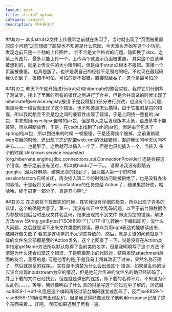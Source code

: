 ```yaml
---
layout: post
title: struts2 upload
category: project
description: 终于解决了
---
```

##其の一
其实struts2文件上传很早之前就在练习了，当时就出现了“页面被重置的这个问题”之前想破了脑袋也不知道是什么原因，今天重头开始写这个小功能，发现之前只是一个劲的上传图片，
会不会是文件格式的问题，随即换了xlsx，之前上传图片，最多只能上传一个，上传两个就显示页面被重置，
其实这个应该早被想到的，就是上传文件的大小限制吗，但是由于struts2根本不报错。直接一个页面被重置。
也真是服了。也许是我自己的经验不足照成的吧。不过现在最起码我认识到了，报错不可怕，可怕的是不报错，直接就给吞了，这个是最可怕的


##其の二
昨天下午就开始进行struts2和hibernate的整合实验，我将它们分别写了测试类，找出了里面的所有的错误之后进行了合并，但是合并调试的时候出现了 hibernate的service.registy报错
于是我将接口部分进行测试，也没有什么问题，但是两者一结合就出现了这个错误，也不知道是怎么搞得，由于它报的是包的错误，所以我就想会不会是包之间的兼容性出现了错误，于是上网找一整套的
jar包，本来想用myeclipse自带的jar包，但是导入之后发现版本太低，语法基本不能兼容，所以果断放弃，于是，在csdn上找到了ssh的jar包，但是由于包含了spring的jar包，所以到进来的时候
一顿报错，于是还得挨个删掉，之前重新建web项目的时候，还出现了忘记配置web.xml的低级错误，害的我访问半天访问不进去。。。。。也是醉了，之后就可以插入一个了，但是也只能插入一个，当插入
多个的时候   Unknown service requested [org.hibernate.engine.jdbc.connections.spi.ConnectionProvider] 还是会报这个错误，由于之前没有见过，所以就baidu了一下。。
请原谅我没有翻墙去google。因为好麻烦，结果还真的找到了，因为插入第一个的时候 sessionfactory已经关闭，再次插入第二个的时候访问就被拒绝了，也是没有办法的事情。于是我将关闭sessionfactory的任务交给
Action了，结果果然好使，哈哈哈，终于搞定一部分了，真是开心啊^_^


##其の三
在之前将下载做完的时候，其实我没有仔细的检查，所以出现了许多的错误，这个的确是大意了，第一，我没有纠正中文乱码问题，以至于前台将数据作为参数带到后台时出现文件名乱码，结果出现找不到文件
即流为空的错误，解决方法new (String.getBytes("ISO8859-1"),"UTF-8"),转换一下编码即可，没什么大问题，之后就是读不出来文件类型的错误，原以为用ognl表达式能够读出来，结果好像失败了
看来是这块学的不太彻底导致的，然后，就是关键的问题就是下载的文件名全部都是我的Action类名，这个上网查了一下，说是没有在Action类中指定getName方法所以默认取得了当前类的名字，但是我明明写了这个方法
不清楚为什么还会出现这个错误，于是照着网上的代码对，结果发现attachment后面的符合，我写的是: 可是他写的是;于是我马上将其改正了过来，果然名称正确了，然后就是岳的程序。。实在是不清楚为什么会出现这个
错误，如果是乱码的话应该会出现inputstream为空的情况，但是他前台传进的文件名的确已经转码了，并且下载的文件已经找到，但是就是弹出的连接，即下载的名称不对，不知道为什么乱码。。。。。等等，我好像明白了什么
真的只是写这个的过程中了解的，浏览器iso8859-1->utf-8,但是这个编码再经过前台编码就变成乱码了，反而iso8859-1->iso8859-1的确没有出现乱码，但是我记得好像发现了他利用response记录了这个东西来着。。好吧，
明天如果遇到了再看一遍。